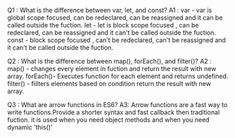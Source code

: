Q1 :  What is the difference between var, let, and const?
A1 : var - var is global scope focused, can be redeclared, can be reassigned and it can be called outside the fuction.
     let - let is block scope focused , can be redeclared, can be reassigned and it can't be called outside the fuction. 
     const - block scope focused , can't be redeclared, can't  be reassigned and it can't be called outside the fuction.

Q2 :  What is the difference between map(), forEach(), and filter()?
A2 :  map() - changes every element in fuction and return the result with new array.
      forEach()- Executes function for each element and returns undefined.
      filter() - fiilters elements based on condition return the result with new array.

Q3 :  What are arrow functions in ES6?
A3: Arrow functions are a fast way to write functions.Provide a shorter syntax and fast callback then traditional fuction.
    it is used when you need object methods and when you need dynamic 'this()'
